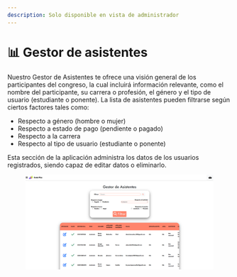 ```yaml
---
description: Solo disponible en vista de administrador
---
```


# 📊 Gestor de asistentes

Nuestro Gestor de Asistentes te ofrece una visión general de los participantes del congreso, la cual incluirá información relevante, como el nombre del participante, su carrera o profesión, el género y el tipo de usuario (estudiante o ponente). La lista de asistentes pueden filtrarse según ciertos factores tales como:

* Respecto a género (hombre o mujer)
* Respecto a estado de pago (pendiente o pagado)
* Respecto a la carrera
* Respecto al tipo de usuario (estudiante o ponente)

Esta sección de la aplicación administra los datos de los usuarios registrados, siendo capaz de editar datos o eliminarlo.&#x20;

<figure><img src="../.gitbook/assets/GestorAsis.png" alt=""><figcaption></figcaption></figure>

